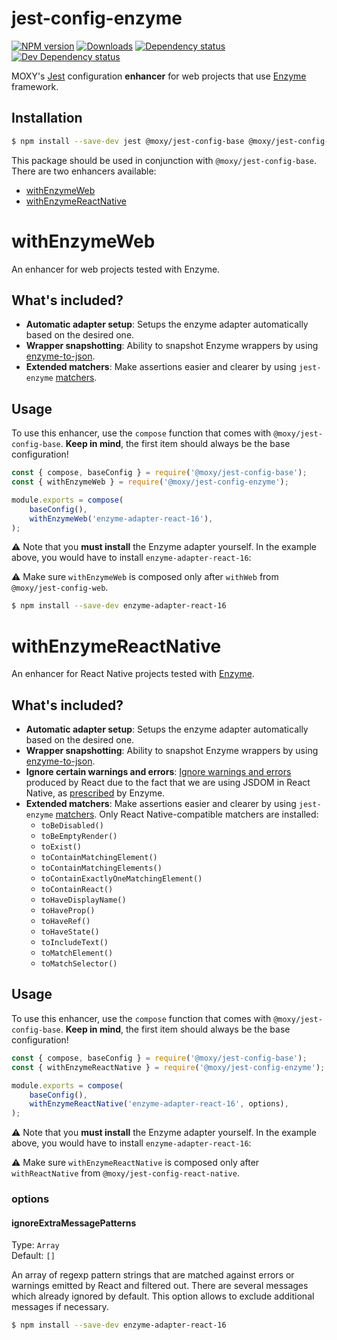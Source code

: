 # jest-config-enzyme

[![NPM version][npm-image]][npm-url] [![Downloads][downloads-image]][npm-url]
[![Dependency status][david-dm-image]][david-dm-url] [![Dev Dependency status][david-dm-dev-image]][david-dm-dev-url]

[npm-url]:https://npmjs.org/package/@moxy/jest-config-enzyme
[npm-image]:https://img.shields.io/npm/v/@moxy/jest-config-enzyme.svg
[downloads-image]:https://img.shields.io/npm/dm/@moxy/jest-config-enzyme.svg
[david-dm-url]:https://david-dm.org/moxystudio/jest-config?path=packages/jest-config-enzyme
[david-dm-image]:https://img.shields.io/david/moxystudio/jest-config.svg?path=packages/jest-config-enzyme
[david-dm-dev-url]:https://david-dm.org/moxystudio/jest-config?type=dev&path=packages/jest-config-enzyme
[david-dm-dev-image]:https://img.shields.io/david/dev/moxystudio/jest-config.svg?path=packages/jest-config-enzyme

MOXY's [Jest](https://jestjs.io/) configuration **enhancer** for web projects that use [Enzyme](https://github.com/airbnb/enzyme) framework.

## Installation

```sh
$ npm install --save-dev jest @moxy/jest-config-base @moxy/jest-config-enzyme
```

This package should be used in conjunction with `@moxy/jest-config-base`. There are two enhancers available:

- [withEnzymeWeb](#withenzymeweb)
- [withEnzymeReactNative](#withenzymereactnative)

# withEnzymeWeb

An enhancer for web projects tested with Enzyme.

## What's included?

- **Automatic adapter setup**: Setups the enzyme adapter automatically based on the desired one.
- **Wrapper snapshotting**: Ability to snapshot Enzyme wrappers by using [enzyme-to-json](https://www.npmjs.com/package/enzyme-to-json).
- **Extended matchers**: Make assertions easier and clearer by using `jest-enzyme` [matchers](https://github.com/FormidableLabs/enzyme-matchers/tree/master/packages/jest-enzyme#assertions).

## Usage

To use this enhancer, use the `compose` function that comes with `@moxy/jest-config-base`. **Keep in mind**, the first item should always be the base configuration!

```js
const { compose, baseConfig } = require('@moxy/jest-config-base');
const { withEnzymeWeb } = require('@moxy/jest-config-enzyme');

module.exports = compose(
    baseConfig(),
    withEnzymeWeb('enzyme-adapter-react-16'),
);
```

⚠️ Note that you **must install** the Enzyme adapter yourself. In the example above, you would have to install `enzyme-adapter-react-16`:

⚠️ Make sure `withEnzymeWeb` is composed only after `withWeb` from `@moxy/jest-config-web`.

```sh
$ npm install --save-dev enzyme-adapter-react-16
```

# withEnzymeReactNative

An enhancer for React Native projects tested with [Enzyme](https://github.com/airbnb/enzyme).

## What's included?

- **Automatic adapter setup**: Setups the enzyme adapter automatically based on the desired one.
- **Wrapper snapshotting**: Ability to snapshot Enzyme wrappers by using [enzyme-to-json](https://www.npmjs.com/package/enzyme-to-json).
- **Ignore certain warnings and errors**: [Ignore warnings and errors](https://github.com/enzymejs/enzyme/issues/831) produced by React due to the fact that we are using JSDOM in React Native, as [prescribed](https://enzymejs.github.io/enzyme/docs/guides/react-native.html) by Enzyme.
- **Extended matchers**: Make assertions easier and clearer by using `jest-enzyme` [matchers](https://github.com/FormidableLabs/enzyme-matchers/tree/master/packages/jest-enzyme#assertions). Only React Native-compatible matchers are installed:
    - `toBeDisabled()`
    - `toBeEmptyRender()`
    - `toExist()`
    - `toContainMatchingElement()`
    - `toContainMatchingElements()`
    - `toContainExactlyOneMatchingElement()`
    - `toContainReact()`
    - `toHaveDisplayName()`
    - `toHaveProp()`
    - `toHaveRef()`
    - `toHaveState()`
    - `toIncludeText()`
    - `toMatchElement()`
    - `toMatchSelector()`

## Usage

To use this enhancer, use the `compose` function that comes with `@moxy/jest-config-base`. **Keep in mind**, the first item should always be the base configuration!

```js
const { compose, baseConfig } = require('@moxy/jest-config-base');
const { withEnzymeReactNative } = require('@moxy/jest-config-enzyme');

module.exports = compose(
    baseConfig(),
    withEnzymeReactNative('enzyme-adapter-react-16', options),
);
```

⚠️ Note that you **must install** the Enzyme adapter yourself. In the example above, you would have to install `enzyme-adapter-react-16`:

⚠️ Make sure `withEnzymeReactNative` is composed only after `withReactNative` from `@moxy/jest-config-react-native`.

### options

#### ignoreExtraMessagePatterns

Type: `Array`  
Default: `[]`

An array of regexp pattern strings that are matched against errors or warnings emitted by React and filtered out. There are several messages which already ignored by default. This option allows to exclude additional messages if necessary.

```sh
$ npm install --save-dev enzyme-adapter-react-16
```

